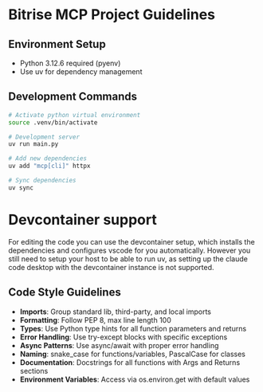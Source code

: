 # Bitrise MCP Project Guidelines

## Environment Setup
- Python 3.12.6 required (pyenv)
- Use uv for dependency management

## Development Commands
```bash
# Activate python virtual environment
source .venv/bin/activate

# Development server
uv run main.py

# Add new dependencies
uv add "mcp[cli]" httpx

# Sync dependencies
uv sync
```

# Devcontainer support
For editing the code you can use the devcontainer setup, which installs the dependencies and configures vscode for you automatically.
However you still need to setup your host to be able to run uv, as setting up the claude code desktop with the devcontainer instance is not supported.

## Code Style Guidelines
- **Imports**: Group standard lib, third-party, and local imports
- **Formatting**: Follow PEP 8, max line length 100
- **Types**: Use Python type hints for all function parameters and returns
- **Error Handling**: Use try-except blocks with specific exceptions
- **Async Patterns**: Use async/await with proper error handling
- **Naming**: snake_case for functions/variables, PascalCase for classes
- **Documentation**: Docstrings for all functions with Args and Returns sections
- **Environment Variables**: Access via os.environ.get with default values